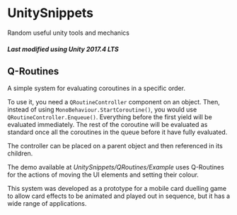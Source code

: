 # UnitySnippets

Random useful unity tools and mechanics

##### Last modified using Unity 2017.4 LTS

## Q-Routines

A simple system for evaluating coroutines in a specific order.

To use it, you need a `QRoutineController` component on an object. Then, instead of using `MonoBehaviour.StartCoroutine()`, you would use `QRoutineController.Enqueue()`. Everything before the first yield will be evaluated immediately. The rest of the coroutine will be evaluated as standard once all the coroutines in the queue before it have fully evaluated.

The controller can be placed on a parent object and then referenced in its children.

The demo available at *UnitySnippets/QRoutines/Example* uses Q-Routines for the actions of moving the UI elements and setting their colour.

This system was developed as a prototype for a mobile card duelling game to allow card effects to be animated and played out in sequence, but it has a wide range of applications.